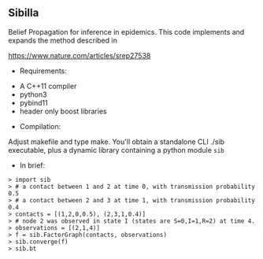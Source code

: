 ## Sibilla


Belief Propagation for inference in epidemics. This code implements and expands the method described in

https://www.nature.com/articles/srep27538

* Requirements:

- A C++11 compiler
- python3
- pybind11
- header only boost libraries

* Compilation:

Adjust makefile and type make. You'll obtain a standalone CLI ./sib executable, plus a dynamic library containing a python module `sib`

* In brief:

```python3
> import sib
> # a contact between 1 and 2 at time 0, with transmission probability 0.5
> # a contact between 2 and 3 at time 1, with transmission probability 0.4
> contacts = [(1,2,0,0.5), (2,3,1,0.4)]
> # node 2 was observed in state I (states are S=0,I=1,R=2) at time 4. 
> observations = [(2,1,4)]
> f = sib.FactorGraph(contacts, observations)
> sib.converge(f)
> sib.bt
```
